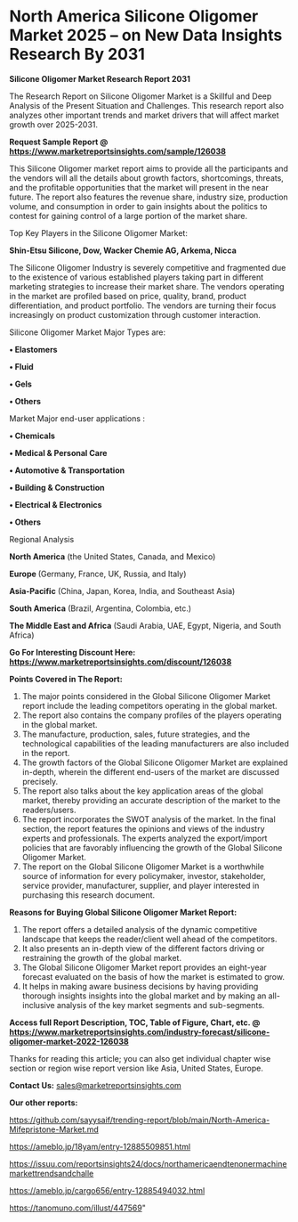# North America Silicone Oligomer Market 2025 – on New Data Insights Research By 2031

<strong>Silicone Oligomer Market Research Report 2031</strong>

The Research Report on Silicone Oligomer Market is a Skillful and Deep Analysis of the Present Situation and Challenges. This research report also analyzes other important trends and market drivers that will affect market growth over 2025-2031.

<strong>Request Sample Report @ <a href=https://www.marketreportsinsights.com/sample/126038>https://www.marketreportsinsights.com/sample/126038</a></strong>

This Silicone Oligomer market report aims to provide all the participants and the vendors will all the details about growth factors, shortcomings, threats, and the profitable opportunities that the market will present in the near future. The report also features the revenue share, industry size, production volume, and consumption in order to gain insights about the politics to contest for gaining control of a large portion of the market share.

Top Key Players in the Silicone Oligomer Market:

<strong>Shin-Etsu Silicone, Dow, Wacker Chemie AG, Arkema, Nicca</strong>

The Silicone Oligomer Industry is severely competitive and fragmented due to the existence of various established players taking part in different marketing strategies to increase their market share. The vendors operating in the market are profiled based on price, quality, brand, product differentiation, and product portfolio. The vendors are turning their focus increasingly on product customization through customer interaction.

Silicone Oligomer Market Major Types are:

<strong>• Elastomers

• Fluid

• Gels

• Others</strong>

Market Major end-user applications :

<strong>• Chemicals

• Medical & Personal Care

• Automotive & Transportation

• Building & Construction

• Electrical & Electronics

• Others</strong>

Regional Analysis

</u><strong><b>North America</b></strong> (the United States, Canada, and Mexico)

<strong><b>Europe </b></strong>(Germany, France, UK, Russia, and Italy)

<strong><b>Asia-Pacific</b></strong> (China, Japan, Korea, India, and Southeast Asia)

<strong><b>South America</b></strong> (Brazil, Argentina, Colombia, etc.)

<strong><b>The Middle East and Africa</b></strong> (Saudi Arabia, UAE, Egypt, Nigeria, and South Africa)

<strong>Go For Interesting Discount Here: <a href=https://www.marketreportsinsights.com/discount/126038>https://www.marketreportsinsights.com/discount/126038</a></strong>

<strong>Points Covered in The Report:</strong>
<ol>
  <li>The major points considered in the Global Silicone Oligomer Market report include the leading competitors operating in the global market.</li>
  <li>The report also contains the company profiles of the players operating in the global market.</li>
  <li>The manufacture, production, sales, future strategies, and the technological capabilities of the leading manufacturers are also included in the report.</li>
  <li>The growth factors of the Global Silicone Oligomer Market are explained in-depth, wherein the different end-users of the market are discussed precisely.</li>
  <li>The report also talks about the key application areas of the global market, thereby providing an accurate description of the market to the readers/users.</li>
  <li>The report incorporates the SWOT analysis of the market. In the final section, the report features the opinions and views of the industry experts and professionals. The experts analyzed the export/import policies that are favorably influencing the growth of the Global Silicone Oligomer Market.</li>
  <li>The report on the Global Silicone Oligomer Market is a worthwhile source of information for every policymaker, investor, stakeholder, service provider, manufacturer, supplier, and player interested in purchasing this research document.</li>
</ol>
<strong>Reasons for Buying Global Silicone Oligomer Market Report:</strong>

<ol>
  <li>The report offers a detailed analysis of the dynamic competitive landscape that keeps the reader/client well ahead of the competitors.</li>
  <li>It also presents an in-depth view of the different factors driving or restraining the growth of the global market.</li>
  <li>The Global Silicone Oligomer Market report provides an eight-year forecast evaluated on the basis of how the market is estimated to grow.</li>
  <li>It helps in making aware business decisions by having providing thorough insights insights into the global market and by making an all-inclusive analysis of the key market segments and sub-segments.</li>
</ol>
<strong>Access full Report Description, TOC, Table of Figure, Chart, etc. @ <a href=https://www.marketreportsinsights.com/industry-forecast/silicone-oligomer-market-2022-126038>https://www.marketreportsinsights.com/industry-forecast/silicone-oligomer-market-2022-126038</a></strong>


Thanks for reading this article; you can also get individual chapter wise section or region wise report version like Asia, United States, Europe.

<strong>Contact Us:</strong>
sales@marketreportsinsights.com

<strong>Our other reports:</strong>

<a href=https://github.com/sayysaif/trending-report/blob/main/North-America-Mifepristone-Market.md>https://github.com/sayysaif/trending-report/blob/main/North-America-Mifepristone-Market.md</a>

<a href=https://ameblo.jp/18yam/entry-12885509851.html>https://ameblo.jp/18yam/entry-12885509851.html</a>

<a href=https://issuu.com/reportsinsights24/docs/northamericaendtenonermachinemarkettrendsandchalle>https://issuu.com/reportsinsights24/docs/northamericaendtenonermachinemarkettrendsandchalle</a>

<a href=https://ameblo.jp/cargo656/entry-12885494032.html>https://ameblo.jp/cargo656/entry-12885494032.html</a>

<a href=https://tanomuno.com/illust/447569>https://tanomuno.com/illust/447569</a>"
